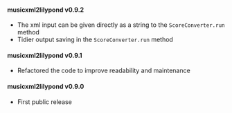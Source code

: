 #### musicxml2lilypond v0.9.2
 - The xml input can be given directly as a string to the ```ScoreConverter.run``` method
 - Tidier output saving in the ```ScoreConverter.run``` method

#### musicxml2lilypond v0.9.1
 - Refactored the code to improve readability and maintenance

#### musicxml2lilypond v0.9.0
 - First public release
